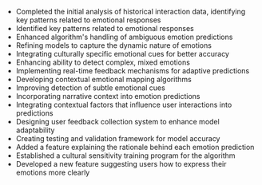 - Completed the initial analysis of historical interaction data, identifying key patterns related to emotional responses
- Identified key patterns related to emotional responses
- Enhanced algorithm's handling of ambiguous emotion predictions
- Refining models to capture the dynamic nature of emotions
- Integrating culturally specific emotional cues for better accuracy
- Enhancing ability to detect complex, mixed emotions
- Implementing real-time feedback mechanisms for adaptive predictions
- Developing contextual emotional mapping algorithms
- Improving detection of subtle emotional cues
- Incorporating narrative context into emotion predictions
- Integrating contextual factors that influence user interactions into predictions
- Designing user feedback collection system to enhance model adaptability
- Creating testing and validation framework for model accuracy
- Added a feature explaining the rationale behind each emotion prediction
- Established a cultural sensitivity training program for the algorithm
- Developed a new feature suggesting users how to express their emotions more clearly